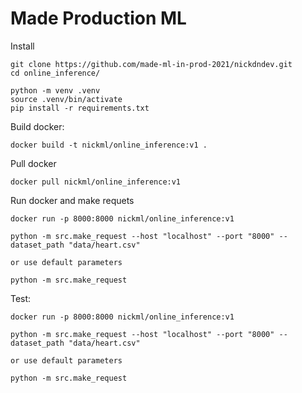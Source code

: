 # Made Production ML

Install
~~~
git clone https://github.com/made-ml-in-prod-2021/nickdndev.git
cd online_inference/

python -m venv .venv
source .venv/bin/activate
pip install -r requirements.txt
~~~

Build docker:
~~~
docker build -t nickml/online_inference:v1 .
~~~

Pull docker
~~~
docker pull nickml/online_inference:v1
~~~

Run docker and make requets  
~~~
docker run -p 8000:8000 nickml/online_inference:v1

python -m src.make_request --host "localhost" --port "8000" --dataset_path "data/heart.csv"

or use default parameters

python -m src.make_request
~~~

Test:
~~~
docker run -p 8000:8000 nickml/online_inference:v1

python -m src.make_request --host "localhost" --port "8000" --dataset_path "data/heart.csv"

or use default parameters

python -m src.make_request
~~~

